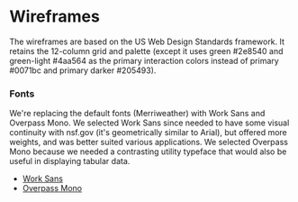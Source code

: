 # Wireframes

The wireframes are based on the US Web Design Standards framework. It retains the 12-column grid and palette (except it uses green #2e8540 and green-light #4aa564 as the primary interaction colors instead of primary #0071bc and primary darker #205493).  

### Fonts  

We're replacing the default fonts (Merriweather) with Work Sans and Overpass Mono. We selected Work Sans since needed to have some visual continuity with nsf.gov (it's geometrically similar to Arial), but offered more weights, and was better suited various applications. We selected Overpass Mono because we needed a contrasting utility typeface that would also be useful in displaying tabular data. 

* [Work Sans](https://fonts.google.com/specimen/Work+Sans)
* [Overpass Mono](https://fonts.google.com/specimen/Overpass+Mono)
